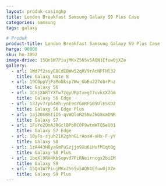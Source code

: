 ```yaml
---
layout: produk-casinghp
title: London Breakfast Samsung Galaxy S9 Plus Case
categories: samsung
tags: galaxy

# Produk
product-title: London Breakfast Samsung Galaxy S9 Plus Case
harga: 90000
sku: hn-3092
image-drive: 15Qn1W7PiujMKxZ565v5AQN1Efuw0jXZe
gallery:
  - url: 1Wd7f2ssyE8CdEBWw52qRV9rAcNPFHl32
    title: Galaxy Note 8
  - url: 19C0ppVjFzMoNksp7Ww_GbEu227obrPnz
    title: Galaxy S6
  - url: 1CnjXARTYXfw7zgyURptxegT7uvkxXZGm
    title: Galaxy S6 Edge
  - url: 13Jyv7rp64Hh-ynE9oYGnRFG05UlESsD2
    title: Galaxy S6 Edge Plus
  - url: 1aj20SBSIiI5-qvWQloR25NvJkG9xmDNR
    title: Galaxy S7
  - url: 1FuYo2QmAJRGclBPbRC0F9wtmWTQ5eU01
    title: Galaxy S7 Edge
  - url: 1OyFs-sjuh21K2ghhGLrAosW-aHx-F-yY
    title: Galaxy S8
  - url: 1zA443H8yaGmPuSzjjo9Xu6iHufM1qtQg
    title: Galaxy S8 Plus
  - url: 1beXl9RH4KbSopvd7PiRNeirncgx2biEM
    title: Galaxy S9
  - url: 15Qn1W7PiujMKxZ565v5AQN1Efuw0jXZe
    title: Galaxy S9 Plus
---
```

